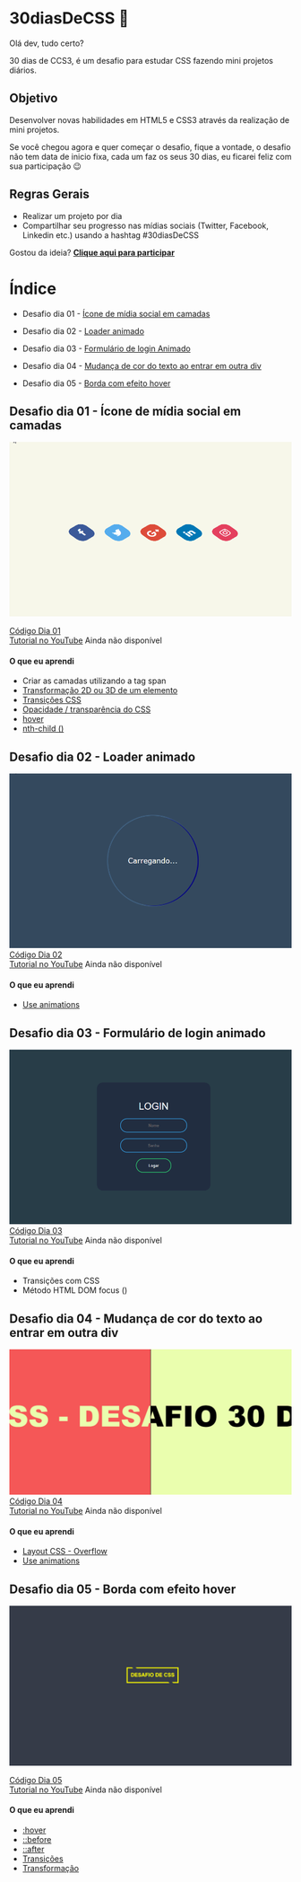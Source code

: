 # 30diasDeCSS 🎫
 

Olá dev, tudo certo?

30 dias de CCS3, é um desafio para estudar CSS fazendo mini projetos diários.

## Objetivo
Desenvolver novas habilidades em HTML5 e CSS3 através da realização de mini projetos. 

Se você chegou agora e quer começar o desafio, fique a vontade, o desafio não tem data de inicio fixa, cada um faz os seus 30 dias, eu ficarei feliz com sua participação :wink:

## Regras Gerais
* Realizar um projeto por dia
* Compartilhar seu progresso nas mídias sociais (Twitter, Facebook, Linkedin etc.) usando a hashtag #30diasDeCSS

Gostou da ideia? <a href="https://github.com/HeberSilverio/30diasDeCSS/issues/1"> <strong> Clique aqui para participar</strong></a>

# Índice
 
* Desafio dia 01 - <a href="https://github.com/HeberSilverio/30diasDeCSS#desafio-dia-01---%C3%ADcone-de-m%C3%ADdia-social-em-camadas">Ícone de mídia social em camadas</a> 

* Desafio dia 02 - <a href="https://github.com/HeberSilverio/30diasDeCSS#desafio-dia-02---loader-animado">Loader animado</a> 

* Desafio dia 03 - <a href="https://github.com/HeberSilverio/30diasDeCSS#desafio-dia-03---formul%C3%A1rio-de-login-animado">Formulário de login Animado</a> 

* Desafio dia 04 - <a href="https://github.com/HeberSilverio/30diasDeCSS#desafio-dia-04---mudan%C3%A7a-de-cor-do-texto-ao-entrar-em-outra-div">Mudança de cor do texto ao entrar em outra div</a>

* Desafio dia 05 - <a href="https://github.com/HeberSilverio/30diasDeCSS#desafio-dia-05---borda-com-efeito-hover">Borda com efeito hover</a>

## Desafio dia 01 - Ícone de mídia social em camadas
<a target="_blank" rel="noopener noreferrer" href="https://raw.githubusercontent.com/HeberSilverio/30diasDeCSS/main/Dia%2001/gif/iconeEmCamada.gif">
    <img src="https://raw.githubusercontent.com/HeberSilverio/30diasDeCSS/main/Dia%2001/gif/iconeEmCamada.gif" alt="Dia 01" style="max-width: 100%;">
</a> </br>

<a href="https://github.com/HeberSilverio/30diasDeCSS/tree/main/Dia%2001">Código Dia 01</a> </br>
<a href="">Tutorial no YouTube</a> Ainda não disponível

#### O que eu aprendi
* Criar as camadas utilizando a tag span
* <a href="https://www.w3schools.com/cssref/css3_pr_transform.asp" rel="nofollow">Transformação 2D ou 3D de um elemento</a>
* <a href="https://www.w3schools.com/css/css3_transitions.asp" rel="nofollow">Transições CSS</a>
* <a href="https://www.w3schools.com/css/css_image_transparency.asp" rel="nofollow">Opacidade / transparência do CSS</a>
* <a href="https://www.w3schools.com/cssref/sel_hover.asp" rel="nofollow">hover</a>
* <a href="https://www.w3schools.com/cssref/sel_nth-child.asp" rel="nofollow">nth-child ()</a>


## Desafio dia 02 - Loader animado
<a target="_blank" rel="noopener noreferrer" href="https://raw.githubusercontent.com/HeberSilverio/30diasDeCSS/main/Dia%2002/gif/loading.gif">
    <img src="https://raw.githubusercontent.com/HeberSilverio/30diasDeCSS/main/Dia%2002/gif/loading.gif" alt="Dia 02" style="max-width: 100%;">
</a>
<a href="https://github.com/HeberSilverio/30diasDeCSS/tree/main/Dia%2002">Código Dia 02</a> </br>
<a href="">Tutorial no YouTube</a> Ainda não disponível

#### O que eu aprendi
* <a href="https://www.w3schools.com/css/css3_animations.asp">Use animations</a>

## Desafio dia 03 - Formulário de login animado 
<a target="_blank" rel="noopener noreferrer" href="https://raw.githubusercontent.com/HeberSilverio/30diasDeCSS/main/Dia%2003/gif/loginAnimado.gif">
    <img src="https://raw.githubusercontent.com/HeberSilverio/30diasDeCSS/main/Dia%2003/gif/loginAnimado.gif" alt="Dia 03" style="max-width: 100%;">
</a>
<a href="https://github.com/HeberSilverio/30diasDeCSS/tree/main/Dia%2003">Código Dia 03</a> </br>
<a href="">Tutorial no YouTube</a> Ainda não disponível

#### O que eu aprendi
* Transições com CSS
* Método HTML DOM focus ()

## Desafio dia 04 - Mudança de cor do texto ao entrar em outra div 
<a target="_blank" rel="noopener noreferrer" href="https://raw.githubusercontent.com/HeberSilverio/30diasDeCSS/main/Dia%2004/Gif/changeColorText.gif">
    <img src="https://raw.githubusercontent.com/HeberSilverio/30diasDeCSS/main/Dia%2004/Gif/changeColorText.gif" alt="Dia 04" style="max-width: 100%;">
</a>
<a href="https://github.com/HeberSilverio/30diasDeCSS/tree/main/Dia%2004">Código Dia 04</a> </br>
<a href="">Tutorial no YouTube</a> Ainda não disponível

#### O que eu aprendi
* <a href="https://www.w3schools.com/css/css_overflow.asp">Layout CSS - Overflow</a> 
* <a href="https://www.w3schools.com/css/css3_animations.asp">Use animations</a>

## Desafio dia 05 - Borda com efeito hover
<a target="_blank" rel="noopener noreferrer" href="https://raw.githubusercontent.com/HeberSilverio/30diasDeCSS/main/Dia%2005/gif/hover.gif">
    <img src="https://raw.githubusercontent.com/HeberSilverio/30diasDeCSS/main/Dia%2005/gif/hover.gif" alt="Dia 01" style="max-width: 100%;">
</a>

<a href="https://github.com/HeberSilverio/30diasDeCSS/tree/main/Dia%2005">Código Dia 05</a> </br>
<a href="">Tutorial no YouTube</a> Ainda não disponível

#### O que eu aprendi
* <a href="https://www.w3schools.com/cssref/sel_hover.asp" rel="nofollow">:hover</a></br>
* <a href="https://www.w3schools.com/cssref/sel_before.asp" rel="nofollow">::before</a></br>
* <a href="https://www.w3schools.com/cssref/sel_after.asp" rel="nofollow">::after</a></br>
* <a href="https://www.w3schools.com/css/css3_transitions.asp" rel="nofollow">Transições </a></br>
* <a href="https://www.w3schools.com/cssref/css3_pr_transform.asp" rel="nofollow">Transformação</a></br>
